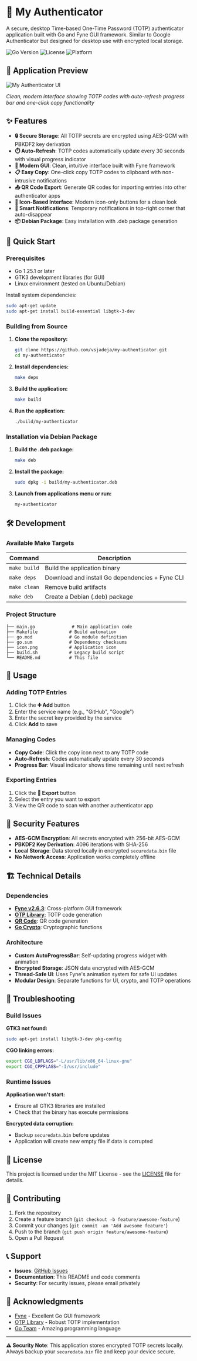 # 🔐 My Authenticator

A secure, desktop Time-based One-Time Password (TOTP) authenticator application built with Go and Fyne GUI framework. Similar to Google Authenticator but designed for desktop use with encrypted local storage.

![Go Version](https://img.shields.io/badge/Go-1.25.1-blue.svg)
![License](https://img.shields.io/badge/License-MIT-green.svg)
![Platform](https://img.shields.io/badge/Platform-Linux-orange.svg)

## 📱 Application Preview

![My Authenticator UI](my-authenticator-ui.png)

*Clean, modern interface showing TOTP codes with auto-refresh progress bar and one-click copy functionality*

## ✨ Features

- **🔒 Secure Storage**: All TOTP secrets are encrypted using AES-GCM with PBKDF2 key derivation
- **⏱️ Auto-Refresh**: TOTP codes automatically update every 30 seconds with visual progress indicator
- **📱 Modern GUI**: Clean, intuitive interface built with Fyne framework
- **📋 Easy Copy**: One-click copy TOTP codes to clipboard with non-intrusive notifications
- **📤 QR Code Export**: Generate QR codes for importing entries into other authenticator apps
- **🎨 Icon-Based Interface**: Modern icon-only buttons for a clean look
- **🔔 Smart Notifications**: Temporary notifications in top-right corner that auto-disappear
- **📦 Debian Package**: Easy installation with .deb package generation

## 🚀 Quick Start

### Prerequisites

- Go 1.25.1 or later
- GTK3 development libraries (for GUI)
- Linux environment (tested on Ubuntu/Debian)

Install system dependencies:
```bash
sudo apt-get update
sudo apt-get install build-essential libgtk-3-dev
```

### Building from Source

1. **Clone the repository:**
   ```bash
   git clone https://github.com/vsjadeja/my-authenticator.git
   cd my-authenticator
   ```

2. **Install dependencies:**
   ```bash
   make deps
   ```

3. **Build the application:**
   ```bash
   make build
   ```

4. **Run the application:**
   ```bash
   ./build/my-authenticator
   ```

### Installation via Debian Package

1. **Build the .deb package:**
   ```bash
   make deb
   ```

2. **Install the package:**
   ```bash
   sudo dpkg -i build/my-authenticator.deb
   ```

3. **Launch from applications menu or run:**
   ```bash
   my-authenticator
   ```

## 🛠️ Development

### Available Make Targets

| Command | Description |
|---------|-------------|
| `make build` | Build the application binary |
| `make deps` | Download and install Go dependencies + Fyne CLI |
| `make clean` | Remove build artifacts |
| `make deb` | Create a Debian (.deb) package |

### Project Structure

```
├── main.go              # Main application code
├── Makefile            # Build automation
├── go.mod              # Go module definition
├── go.sum              # Dependency checksums
├── icon.png            # Application icon
├── build.sh            # Legacy build script
└── README.md           # This file
```

## 🔧 Usage

### Adding TOTP Entries

1. Click the **➕ Add** button
2. Enter the service name (e.g., "GitHub", "Google")
3. Enter the secret key provided by the service
4. Click **Add** to save

### Managing Codes

- **Copy Code**: Click the copy icon next to any TOTP code
- **Auto-Refresh**: Codes automatically update every 30 seconds
- **Progress Bar**: Visual indicator shows time remaining until next refresh

### Exporting Entries

1. Click the **💾 Export** button
2. Select the entry you want to export
3. View the QR code to scan with another authenticator app

## 🔐 Security Features

- **AES-GCM Encryption**: All secrets encrypted with 256-bit AES-GCM
- **PBKDF2 Key Derivation**: 4096 iterations with SHA-256
- **Local Storage**: Data stored locally in encrypted `securedata.bin` file
- **No Network Access**: Application works completely offline

## 🏗️ Technical Details

### Dependencies

- **[Fyne v2.6.3](https://fyne.io/)**: Cross-platform GUI framework
- **[OTP Library](https://github.com/pquerna/otp)**: TOTP code generation
- **[QR Code](https://github.com/skip2/go-qrcode)**: QR code generation
- **[Go Crypto](https://golang.org/x/crypto)**: Cryptographic functions

### Architecture

- **Custom AutoProgressBar**: Self-updating progress widget with animation
- **Encrypted Storage**: JSON data encrypted with AES-GCM
- **Thread-Safe UI**: Uses Fyne's animation system for safe UI updates
- **Modular Design**: Separate functions for UI, crypto, and TOTP operations

## 🐛 Troubleshooting

### Build Issues

**GTK3 not found:**
```bash
sudo apt-get install libgtk-3-dev pkg-config
```

**CGO linking errors:**
```bash
export CGO_LDFLAGS="-L/usr/lib/x86_64-linux-gnu"
export CGO_CPPFLAGS="-I/usr/include"
```

### Runtime Issues

**Application won't start:**
- Ensure all GTK3 libraries are installed
- Check that the binary has execute permissions

**Encrypted data corruption:**
- Backup `securedata.bin` before updates
- Application will create new empty file if data is corrupted

## 📝 License

This project is licensed under the MIT License - see the [LICENSE](LICENSE) file for details.

## 🤝 Contributing

1. Fork the repository
2. Create a feature branch (`git checkout -b feature/awesome-feature`)
3. Commit your changes (`git commit -am 'Add awesome feature'`)
4. Push to the branch (`git push origin feature/awesome-feature`)
5. Open a Pull Request

## 📞 Support

- **Issues**: [GitHub Issues](https://github.com/vsjadeja/my-authenticator/issues)
- **Documentation**: This README and code comments
- **Security**: For security issues, please email privately

## 🙏 Acknowledgments

- [Fyne](https://fyne.io/) - Excellent Go GUI framework
- [OTP Library](https://github.com/pquerna/otp) - Robust TOTP implementation
- [Go Team](https://golang.org/) - Amazing programming language

---

**⚠️ Security Note**: This application stores encrypted TOTP secrets locally. Always backup your `securedata.bin` file and keep your device secure.